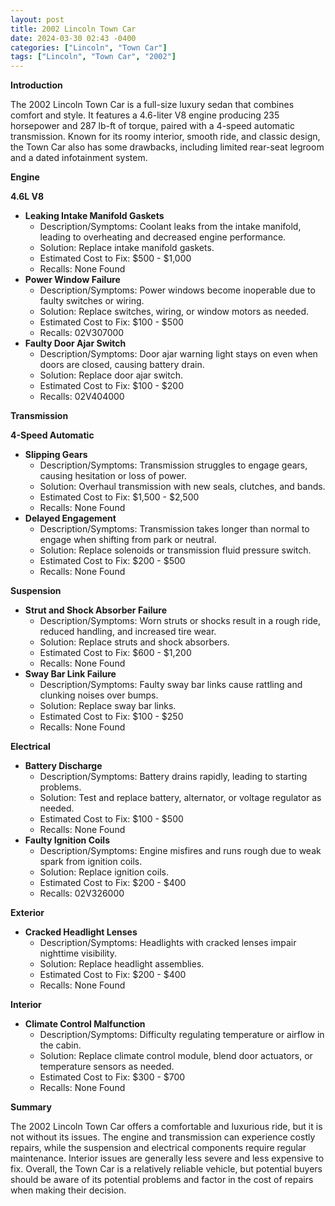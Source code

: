 ```yaml
---
layout: post
title: 2002 Lincoln Town Car
date: 2024-03-30 02:43 -0400
categories: ["Lincoln", "Town Car"]
tags: ["Lincoln", "Town Car", "2002"]
---
```

**Introduction**

The 2002 Lincoln Town Car is a full-size luxury sedan that combines comfort and style. It features a 4.6-liter V8 engine producing 235 horsepower and 287 lb-ft of torque, paired with a 4-speed automatic transmission. Known for its roomy interior, smooth ride, and classic design, the Town Car also has some drawbacks, including limited rear-seat legroom and a dated infotainment system.

**Engine**

**4.6L V8**

* **Leaking Intake Manifold Gaskets**
  * Description/Symptoms: Coolant leaks from the intake manifold, leading to overheating and decreased engine performance.
  * Solution: Replace intake manifold gaskets.
  * Estimated Cost to Fix: $500 - $1,000
  * Recalls: None Found
* **Power Window Failure**
  * Description/Symptoms: Power windows become inoperable due to faulty switches or wiring.
  * Solution: Replace switches, wiring, or window motors as needed.
  * Estimated Cost to Fix: $100 - $500
  * Recalls: 02V307000
* **Faulty Door Ajar Switch**
  * Description/Symptoms: Door ajar warning light stays on even when doors are closed, causing battery drain.
  * Solution: Replace door ajar switch.
  * Estimated Cost to Fix: $100 - $200
  * Recalls: 02V404000

**Transmission**

**4-Speed Automatic**

* **Slipping Gears**
  * Description/Symptoms: Transmission struggles to engage gears, causing hesitation or loss of power.
  * Solution: Overhaul transmission with new seals, clutches, and bands.
  * Estimated Cost to Fix: $1,500 - $2,500
  * Recalls: None Found
* **Delayed Engagement**
  * Description/Symptoms: Transmission takes longer than normal to engage when shifting from park or neutral.
  * Solution: Replace solenoids or transmission fluid pressure switch.
  * Estimated Cost to Fix: $200 - $500
  * Recalls: None Found

**Suspension**

* **Strut and Shock Absorber Failure**
  * Description/Symptoms: Worn struts or shocks result in a rough ride, reduced handling, and increased tire wear.
  * Solution: Replace struts and shock absorbers.
  * Estimated Cost to Fix: $600 - $1,200
  * Recalls: None Found
* **Sway Bar Link Failure**
  * Description/Symptoms: Faulty sway bar links cause rattling and clunking noises over bumps.
  * Solution: Replace sway bar links.
  * Estimated Cost to Fix: $100 - $250
  * Recalls: None Found

**Electrical**

* **Battery Discharge**
  * Description/Symptoms: Battery drains rapidly, leading to starting problems.
  * Solution: Test and replace battery, alternator, or voltage regulator as needed.
  * Estimated Cost to Fix: $100 - $500
  * Recalls: None Found
* **Faulty Ignition Coils**
  * Description/Symptoms: Engine misfires and runs rough due to weak spark from ignition coils.
  * Solution: Replace ignition coils.
  * Estimated Cost to Fix: $200 - $400
  * Recalls: 02V326000

**Exterior**

* **Cracked Headlight Lenses**
  * Description/Symptoms: Headlights with cracked lenses impair nighttime visibility.
  * Solution: Replace headlight assemblies.
  * Estimated Cost to Fix: $200 - $400
  * Recalls: None Found

**Interior**

* **Climate Control Malfunction**
  * Description/Symptoms: Difficulty regulating temperature or airflow in the cabin.
  * Solution: Replace climate control module, blend door actuators, or temperature sensors as needed.
  * Estimated Cost to Fix: $300 - $700
  * Recalls: None Found

**Summary**

The 2002 Lincoln Town Car offers a comfortable and luxurious ride, but it is not without its issues. The engine and transmission can experience costly repairs, while the suspension and electrical components require regular maintenance. Interior issues are generally less severe and less expensive to fix. Overall, the Town Car is a relatively reliable vehicle, but potential buyers should be aware of its potential problems and factor in the cost of repairs when making their decision.

